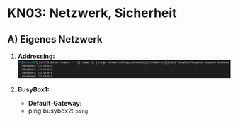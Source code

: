 # KN03: Netzwerk, Sicherheit

## A) Eigenes Netzwerk

1. **Addressing:** ![IP addresses of BusyBox{1..4}](/m347-Container/x-resources/03/busybox.png)

2. **BusyBox1:**
	- **Default-Gateway:**
	- ping busybox2: `ping`